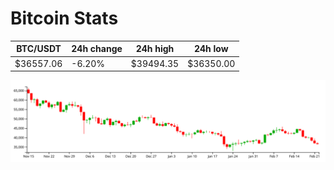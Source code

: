 # Bitcoin Stats

BTC/USDT|24h change|24h high|24h low|
|---|---|---|---|
|$36557.06|-6.20%|$39494.35|$36350.00|

<img src="./chart.svg">

